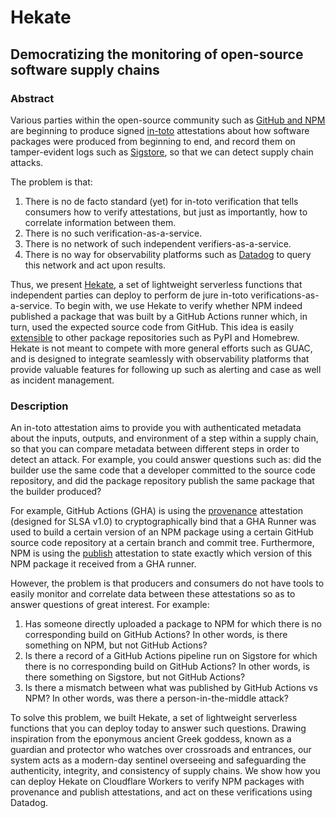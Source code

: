 # Hekate

## Democratizing the monitoring of open-source software supply chains

### Abstract

Various parties within the open-source community such as [GitHub and NPM](https://github.blog/2023-04-19-introducing-npm-package-provenance/) are beginning to produce signed [in-toto](https://in-toto.io/) attestations about how software packages were produced from beginning to end, and record them on tamper-evident logs such as [Sigstore](https://sigstore.dev/), so that we can detect supply chain attacks.

The problem is that:
1. There is no de facto standard (yet) for in-toto verification that tells consumers how to verify attestations, but just as importantly, how to correlate information between them.
2. There is no such verification-as-a-service.
3. There is no network of such independent verifiers-as-a-service.
4. There is no way for observability platforms such as [Datadog](https://www.datadoghq.com/) to query this network and act upon results.

Thus, we present [Hekate](https://github.com/trishankatdatadog/hekate), a set of lightweight serverless functions that independent parties can deploy to perform de jure in-toto verifications-as-a-service. To begin with, we use Hekate to verify whether NPM indeed published a package that was built by a GitHub Actions runner which, in turn, used the expected source code from GitHub. This idea is easily [extensible](https://github.com/ossf/wg-securing-software-repos/blob/main/docs/build-provenance-for-all-package-registries.md) to other package repositories such as PyPI and Homebrew. Hekate is not meant to compete with more general efforts such as GUAC, and is designed to integrate seamlessly with observability platforms that provide valuable features for following up such as alerting and case as well as incident management.

### Description

An in-toto attestation aims to provide you with authenticated metadata about the inputs, outputs, and environment of a step within a supply chain, so that you can compare metadata between different steps in order to detect an attack. For example, you could answer questions such as: did the builder use the same code that a developer committed to the source code repository, and did the package repository publish the same package that the builder produced?

For example, GitHub Actions (GHA) is using the [provenance](https://slsa.dev/provenance/v1) attestation (designed for SLSA v1.0) to cryptographically bind that a GHA Runner was used to build a certain version of an NPM package using a certain GitHub source code repository at a certain branch and commit tree. Furthermore, NPM is using the [publish](https://github.com/npm/attestation/tree/main/specs/publish/v0.1) attestation to state exactly which version of this NPM package it received from a GHA runner.

However, the problem is that producers and consumers do not have tools to easily monitor and correlate data between these attestations so as to answer questions of great interest. For example:
1. Has someone directly uploaded a package to NPM for which there is no corresponding build on GitHub Actions? In other words, is there something on NPM, but not GitHub Actions?
2. Is there a record of a GitHub Actions pipeline run on Sigstore for which there is no corresponding build on GitHub Actions? In other words, is there something on Sigstore, but not GitHub Actions?
3. Is there a mismatch between what was published by GitHub Actions vs NPM? In other words, was there a person-in-the-middle attack?

To solve this problem, we built Hekate, a set of lightweight serverless functions that you can deploy today to answer such questions. Drawing inspiration from the eponymous ancient Greek goddess, known as a guardian and protector who watches over crossroads and entrances, our system acts as a modern-day sentinel overseeing and safeguarding the authenticity, integrity, and consistency of supply chains. We show how you can deploy Hekate on Cloudflare Workers to verify NPM packages with provenance and publish attestations, and act on these verifications using Datadog.
